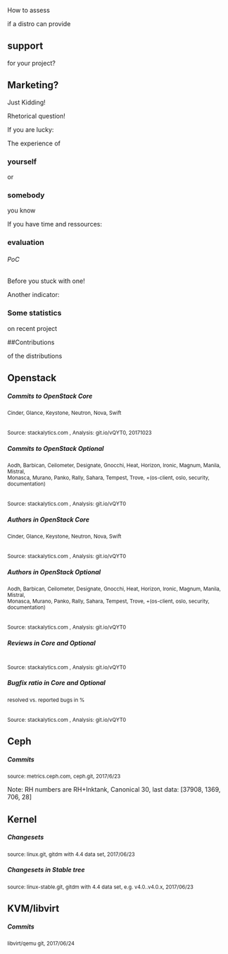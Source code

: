 <!-- .slide: data-background-image="images/distros-all.svg" data-background-size="90% auto" -->


<!-- Slide -->
How to assess

if a distro can provide 

## support

for your project?


<!-- Slide -->
## Marketing? 

Just Kidding! <!-- .element class="fragment"-->

Rhetorical question! <!-- .element class="fragment"-->


<!-- Slide -->
If you are lucky:

The experience of 

### yourself 

or 

### somebody

you know


<!-- Slide -->
If you have time and ressources:

### evaluation
###### PoC

Before you stuck with one!


<!-- Slide -->
Another indicator:

### Some statistics

on recent project

##Contributions

of the distributions


<!-- Slide -->
## Openstack


<!-- Slide -->
##### Commits to OpenStack Core
<sup>Cinder, Glance, Keystone, Neutron, Nova, Swift</sup>
<canvas data-chart="line">
<!--
{
 "data" : {
     "labels": ["G", "H", "I", "J", "K", "L", "M", "N", "O", "P", "Q"],
     "datasets": [
         {
             "label": "Canonical",
	     "backgroundColor":"rgba(221,72,20,.9)",
             "data": [116, 120, 44, 20, 25, 8, 9, 9, 7, 6, 2]
         },
         {
             "label": "SUSE",
	     "backgroundColor":"rgba(125,194,70,.9)",
             "data": [49, 116, 109, 91, 31, 44, 104, 83, 74, 122, 45]
         },
         {
             "label": "Mirantis",
	     "backgroundColor":"rgba(0,0,0,.7)",
             "data": [59, 370, 181, 250, 538, 673, 687, 795, 397, 390, 59]
         },
         {
             "label": "Red Hat",
	     "backgroundColor":"rgba(233,52,66,.7)",
             "data": [731, 623, 852, 965, 1235, 1287, 1057, 1126, 850, 1113, 288]
         }
     ]
 },
 "options": { 
     "responsive": "true",
     "legend": {
     	"position": "bottom",
	"labels": {
	    "fontSize": 16
	}
     }
 }
}
-->
</canvas>
<br>
<sup>Source: stackalytics.com , Analysis: git.io/vQYT0, 20171023 </sup>


<!-- Slide -->
##### Commits to OpenStack Optional
<sup>Aodh, Barbican, Ceilometer, Designate, Gnocchi, Heat, Horizon, Ironic, Magnum, Manila, Mistral, <br> Monasca, Murano, Panko, Rally, Sahara, Tempest, Trove, +(os-client, oslo, security, documentation)</sup>
<canvas data-chart="line">
<!--
{
 "data" : {
     "labels": ["G", "H", "I", "J", "K", "L", "M", "N", "O", "P", "Q"],
     "datasets": [
         {
             "label": "Canonical",
	     "backgroundColor":"rgba(221,72,20,.9)",
             "data": [38, 52, 8, 6, 19, 6, 7, 4, 10, 3, 2]
         },
         {
             "label": "SUSE",
	     "backgroundColor":"rgba(125,194,70,.9)",
             "data": [16, 175, 849, 635, 345, 372, 316, 221, 304, 306, 71]
         },
         {
             "label": "Red Hat",
	     "backgroundColor":"rgba(233,52,66,.7)",
             "data": [1091, 1567, 1707, 1451, 2232, 1938, 1546, 1695, 1311, 1356, 241]
         },
         {
             "label": "Mirantis",
	     "backgroundColor":"rgba(0,0,0,.7)",
             "data": [200, 1075, 904, 1048, 2008, 2273, 1854, 1775, 818, 439, 44]
         }
     ]
 },
 "options": { 
     "responsive": "true",
     "legend": {
     	"position": "bottom",
	"labels": {
	    "fontSize": 16
	}
     }
 }
}
-->
</canvas>
<br>
<sup>Source: stackalytics.com , Analysis: git.io/vQYT0 </sup>


<!-- Slide -->
##### Authors in OpenStack Core
<sup>Cinder, Glance, Keystone, Neutron, Nova, Swift</sup>
<canvas data-chart="line">
<!--
{
 "data" : {
     "labels": ["G", "H", "I", "J", "K", "L", "M", "N", "O", "P", "Q"],
     "datasets": [
         {
             "label": "Canonical",
	     "backgroundColor":"rgba(221,72,20,.9)",
             "data": [7, 8, 7, 5, 10, 6, 3, 6, 4, 4, 0]
         },
         {
             "label": "SUSE",
	     "backgroundColor":"rgba(125,194,70,.9)",
             "data": [7, 10, 8, 11, 9, 16, 14, 13, 16, 20, 13]
         },
         {
             "label": "Mirantis",
	     "backgroundColor":"rgba(0,0,0,.7)",
             "data": [6, 37, 40, 49, 64, 60, 78, 82, 53, 32, 11]
         },
         {
             "label": "Red Hat",
	     "backgroundColor":"rgba(233,52,66,.7)",
             "data": [24, 41, 65, 89, 88, 89, 91, 98, 80, 97, 62]
         }
     ]
 },
 "options": { 
     "responsive": "true",
     "legend": {
     	"position": "bottom",
	"labels": {
	    "fontSize": 16
	}
     }
 }
}
-->
</canvas>
<br>
<sup>Source: stackalytics.com , Analysis: git.io/vQYT0 </sup>


<!-- Slide -->
##### Authors in OpenStack Optional
<sup>Aodh, Barbican, Ceilometer, Designate, Gnocchi, Heat, Horizon, Ironic, Magnum, Manila, Mistral, <br> Monasca, Murano, Panko, Rally, Sahara, Tempest, Trove, +(os-client, oslo, security, documentation)</sup>
<canvas data-chart="line">
<!--
{
 "data" : {
     "labels": ["G", "H", "I", "J", "K", "L", "M", "N", "O", "P", "Q"],
     "datasets": [
         {
             "label": "Canonical",
	     "backgroundColor":"rgba(221,72,20,.9)",
             "data": [5, 4, 4, 5, 3, 3, 1, 2, 2, 2, 0]
         },
         {
             "label": "SUSE",
	     "backgroundColor":"rgba(125,194,70,.9)",
             "data": [2, 4, 8, 11, 12, 12, 17, 13, 22, 29, 15]
         },
         {
             "label": "Red Hat",
	     "backgroundColor":"rgba(233,52,66,.7)",
             "data": [29, 62, 93, 113, 124, 102, 109, 124, 108, 111, 72]
         },
         {
             "label": "Mirantis",
	     "backgroundColor":"rgba(0,0,0,.7)",
             "data": [9, 40, 71, 69, 98, 107, 120, 117, 90, 59, 22]
         }
     ]
 },
 "options": { 
     "responsive": "true",
     "legend": {
     	"position": "bottom",
	"labels": {
	    "fontSize": 16
	}
     }
 }
}
-->
</canvas>
<br>
<sup>Source: stackalytics.com , Analysis: git.io/vQYT0 </sup>


<!-- Slide -->
##### Reviews in Core and Optional
<canvas data-chart="line">
<!--
{
 "data" : {
     "labels": ["G", "H", "I", "J", "K", "L", "M", "N", "O", "P", "Q"],
     "datasets": [
         {
             "label": "Canonical",
	     "backgroundColor":"rgba(221,72,20,.9)",
             "data": [931, 267, 70, 68, 72, 31, 8, 22, 46, 15, 0]
         },
         {
             "label": "SUSE",
	     "backgroundColor":"rgba(125,194,70,.9)",
             "data": [61, 572, 2617, 4063, 4067, 3243, 3939, 2253, 1844, 4217, 928]
         },
         {
             "label": "Red Hat",
	     "backgroundColor":"rgba(233,52,66,.7)",
             "data": [7949, 15754, 19123, 19691, 24688, 21374, 17939, 19297, 13071, 16495, 4392]
         },
         {
             "label": "Mirantis",
	     "backgroundColor":"rgba(0,0,0,.7)",
             "data": [134, 5761, 10349, 14418, 26172, 27088, 25161, 21372, 10168, 8659, 1004]
         }
     ]
 },
 "options": { 
     "responsive": "true",
     "legend": {
     	"position": "bottom",
	"labels": {
	    "fontSize": 16
	}
     }
 }
}
-->
</canvas>
<br>
<sup>Source: stackalytics.com , Analysis: git.io/vQYT0 </sup>


<!-- Slide -->
##### Bugfix ratio in Core and Optional
<sup>resolved vs. reported bugs in %</sup>
<canvas data-chart="line">
<!--
{
 "data" : {
     "labels": ["G", "H", "I", "J", "K", "L", "M", "N", "O", "P", "Q"],
     "datasets": [
         {
             "label": "Canonical",
	     "backgroundColor":"rgba(221,72,20,.7)",
             "data": [99, 35, 50, 17, 18, 9, 30, 13, 6, 26, 23]
         },
         {
             "label": "SUSE",
	     "backgroundColor":"rgba(125,194,70,.6)",
             "data": [94, 104, 139, 187, 149, 84, 59, 61, 42, 73, 118]
         },
         {
             "label": "Red Hat",
	     "backgroundColor":"rgba(233,52,66,.7)",
             "data": [78, 66, 59, 55, 59, 55, 64, 75, 76, 73, 69]
         },
         {
             "label": "Mirantis",
	     "backgroundColor":"rgba(0,0,0,.7)",
             "data": [76, 92, 65, 89, 82, 69, 69, 75, 83, 88, 100]
         }
     ]
 },
 "options": { 
     "responsive": "true",
     "legend": {
     	"position": "bottom",
	"labels": {
	    "fontSize": 16
	}
     },
     "scales": {
     	"yAxes": [{
        	"ticks": {
                    "min": 0,
                    "max": 190
                }
            }]
     }
 }
}
-->
</canvas>
<br>
<sup>Source: stackalytics.com , Analysis: git.io/vQYT0 </sup>


<!-- Slide -->
## Ceph


##### Commits
<sup>source: metrics.ceph.com, ceph.git, 2017/6/23<sup>
<canvas class="doughnut-reveal" data-chart="doughnut" width="600" height="600">
<!--
{
 "data" : {
     "labels": ["Red Hat" , "SUSE" , "Mirantis" , "Canonical"],
     "datasets": [
         {
             "data": [36021, 1822, 746, 30],
	     "backgroundColor": [
	     	"rgba(233,52,66,.7)",
		"rgba(125,194,70,.6)",
		"rgba(0,0,0,.7)",
		"rgba(221,72,20,.7)"
	     ]
         }
     ]
 },
 "options": {
     "animateScale": "true",
     "responsive": "true",
     "legend": {
     	"position": "bottom",
	"labels": {
	    "fontSize": 16
	}
     }
 }
}
-->
</canvas>

Note: RH numbers are RH+Inktank, Canonical 30, last data: [37908, 1369, 706, 28]


<!-- Slide -->
## Kernel


<!-- Slide -->
##### Changesets 
<sup>source: linux.git, gitdm with 4.4 data set, 2017/06/23</sup>
<canvas data-chart="line">
<!--
{
 "data" : {
     "labels": ["v3.0" , "v3.1" , "v3.2" , "v3.4" , "v3.5" , "v3.6" , "v3.7" , "v3.8" , "v3.9" , "v3.10" , "v3.11" , "v3.12" , "v3.13" , "v3.14" , "v3.15" , "v3.16" , "v3.17" , "v3.18" , "v3.19" , "v4.0" , "v4.1" , "v4.2" , "v4.3" , "v4.4" , "v4.5" , "v4.6" , "v4.7" , "v4.8", "v4.9", "v4.10", "v4.11", "v4.12", "v4.13", "v4.14-rc6"],
     "datasets": [
         {
             "label": "Mirantis",
	     "backgroundColor":"rgba(0,0,0,.7)",
             "data": [0,0,0,0,0,0,0,0,0,0,0,0,0,0,0,0,0,0,0,0,0,0,1,15,27,66,48,18,1,0,0,0,0,0]
         },
         {
             "label": "Canonical",
	     "backgroundColor":"rgba(221,72,20,.7)",
             "data": [24,27,46,101,35,89,90,91,84,58,81,55,48,28,25,34,32,80,23,29,24,37,30,35,46,50,56,108,127,74,156,134,205,190]
         },
         {
             "label": "SUSE",
	     "backgroundColor":"rgba(125,194,70,.6)",
             "data": [446,391,337,731,329,256,323,270,437,235,230,163,294,278,454,298,279,300,431,445,453,503,301,260,386,370,469,341,235,481,437,423,500,412]
         },
         {
             "label": "Red Hat",
	     "backgroundColor":"rgba(233,52,66,.7)",
             "data": [947,688,927,1661,926,898,1003,963,798,896,808,753,1060,1030,1133,1370,1046,854,890,669,931,1274,969,658,628,933,836,987,837,851,933,996,665,755]
         }
     ]
 },
 "options": { 
     "responsive": "true",
     "legend": {
     	"position": "bottom",
	"labels": {
	    "fontSize": 16
	}
     }
 }
}
-->
</canvas>


<!-- Slide -->
##### Changesets in Stable tree
<sup>source: linux-stable.git, gitdm with 4.4 data set, e.g. v4.0..v4.0.x, 2017/06/23</sup>
<canvas data-chart="line">
<!--
{
 "data" : {
      "labels": ["v3.0.100", "v3.1.10", "v3.2.94", "v3.3.8", "v3.4.113", "v3.5.7", "v3.6.11", "v3.7.10", "v3.8.13", "v3.9.11", "v3.10.106", "v3.11.10", "v3.12.74", "v3.13.11", "v3.14.79", "v3.15.10", "v3.16.49", "v3.17.8", "v3.18.77", "v3.19.8", "v4.0.9", "v4.1.45", "v4.2.8", "v4.3.6", "v4.4.94", "v4.5.7", "v4.6.7", "v4.7.10", "v4.8.17", "v4.9.58", "v4.10.17", "v4.11.11", "v4.12.13", "v4.13.8"],
     "datasets": [
         {
             "label": "Mirantis",
	     "backgroundColor":"rgba(0,0,0,.7)",
             "data": [0 ,0 ,0 ,0 ,0 ,0 ,0 ,0 ,0 ,0 ,0 ,0 ,0 ,0 ,0 ,0 ,0 ,0 ,1 ,0 ,0 ,4 ,1 ,1 ,6 ,0 ,0 ,0 ,0 ,0 ,0 ,0 ,0, 0]
         },
         {
             "label": "Canonical",
	     "backgroundColor":"rgba(221,72,20,.7)",
             "data": [74 ,12 ,131 ,13 ,90 ,22 ,15 ,10 ,19 ,6 ,49 ,5 ,83 ,11 ,34 ,4 ,99 ,7 ,60 ,7 ,8 ,64 ,11 ,13 ,76 ,13 ,9 ,18 ,15 ,29 ,9 ,1, 10, 5]
         },
         {
             "label": "SUSE",
	     "backgroundColor":"rgba(125,194,70,.6)",
             "data": [244 ,66 ,575 ,23 ,376 ,45 ,55 ,35 ,45 ,32 ,431 ,34 ,673 ,50 ,354 ,23 ,489 ,60 ,377 ,67 ,50 ,349 ,45 ,45 ,342 ,80 ,38 ,41 ,57 ,171 ,43 ,49, 40, 24]
         },
         {
             "label": "Red Hat",
	     "backgroundColor":"rgba(233,52,66,.7)",
             "data": [457 ,84 ,912 ,65 ,692 ,84 ,68 ,80 ,120 ,99 ,736 ,75 ,911 ,112 ,576 ,71 ,753 ,135 ,525 ,75 ,55 ,452 ,95 ,72 ,539 ,100 ,81 ,77 ,107 ,380 ,90 ,103, 76, 64]
         }
     ]
 },
 "options": { 
     "responsive": "true",
     "legend": {
     	"position": "bottom",
	"labels": {
	    "fontSize": 16
	}
     }
 }
}
-->
</canvas>


<!-- Slide -->
## KVM/libvirt


<!-- Slide -->
##### Commits
<sup>libvirt/qemu git, 2017/06/24<sup>
<canvas class="doughnut-reveal" data-chart="doughnut" width="600" height="600">
<!--
{
 "data" : {
     "labels": ["Red Hat" , "SUSE" , "Mirantis" , "Canonical"],
     "datasets": [
         {
             "data": [39455, 2770, 6, 80],
	     "backgroundColor": [
	     	"rgba(233,52,66,.7)",
		"rgba(125,194,70,.6)",
		"rgba(0,0,0,.7)",
		"rgba(221,72,20,.7)"
	     ]
         }
     ]
 },
 "options": {
     "animateScale": "true",
     "responsive": "true",
     "legend": {
     	"position": "bottom",
	"labels": {
	    "fontSize": 16
	}
     }
 }
}
-->
</canvas>

